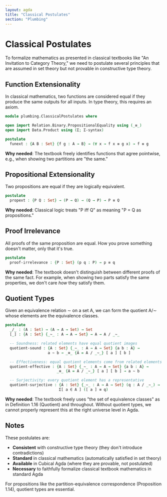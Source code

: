 ```yaml
---
layout: agda
title: "Classical Postulates"
section: "Plumbing"
---
```


# Classical Postulates

To formalize mathematics as presented in classical textbooks like "An Invitation to Category Theory," we need to postulate several principles that are assumed in set theory but not provable in constructive type theory.

## Function Extensionality

In classical mathematics, two functions are considered equal if they produce the same outputs for all inputs. In type theory, this requires an axiom.

```agda
module plumbing.ClassicalPostulates where

open import Relation.Binary.PropositionalEquality using (_≡_)
open import Data.Product using (Σ; Σ-syntax)

postulate
  funext : {A B : Set} {f g : A → B} → (∀ x → f x ≡ g x) → f ≡ g
```

**Why needed**: The textbook freely identifies functions that agree pointwise, e.g., when showing two partitions are "the same."

## Propositional Extensionality

Two propositions are equal if they are logically equivalent.

```agda
postulate
  propext : {P Q : Set} → (P → Q) → (Q → P) → P ≡ Q
```

**Why needed**: Classical logic treats "P iff Q" as meaning "P = Q as propositions."

## Proof Irrelevance

All proofs of the same proposition are equal. How you prove something doesn't matter, only that it's true.

```agda
postulate
  proof-irrelevance : {P : Set} (p q : P) → p ≡ q
```

**Why needed**: The textbook doesn't distinguish between different proofs of the same fact. For example, when showing two parts satisfy the same properties, we don't care *how* they satisfy them.

## Quotient Types

Given an equivalence relation ∼ on a set A, we can form the quotient A/∼ whose elements are the equivalence classes.

```agda
postulate
  _/_ : (A : Set) → (A → A → Set) → Set
  [_] : {A : Set} {_∼_ : A → A → Set} → A → A / _∼_

  -- Soundness: related elements have equal quotient images
  quotient-sound : {A : Set} {_∼_ : A → A → Set} {a b : A} →
                   a ∼ b → _≡_ {A = A / _∼_} [ a ] [ b ]

  -- Effectiveness: equal quotient elements come from related elements
  quotient-effective : {A : Set} {_∼_ : A → A → Set} {a b : A} →
                       _≡_ {A = A / _∼_} [ a ] [ b ] → a ∼ b

  -- Surjectivity: every quotient element has a representative
  quotient-surjective : {A : Set} {_∼_ : A → A → Set} (q : A / _∼_) →
                        Σ[ a ∈ A ] ([ a ] ≡ q)
```

**Why needed**: The textbook freely uses "the set of equivalence classes" as in Definition 1.16 (Quotient) and throughout. Without quotient types, we cannot properly represent this at the right universe level in Agda.

## Notes

These postulates are:
- **Consistent** with constructive type theory (they don't introduce contradictions)
- **Standard** in classical mathematics (automatically satisfied in set theory)
- **Available** in Cubical Agda (where they are provable, not postulated)
- **Necessary** to faithfully formalize classical textbook mathematics in standard Agda

For propositions like the partition-equivalence correspondence (Proposition 1.14), quotient types are essential.
```